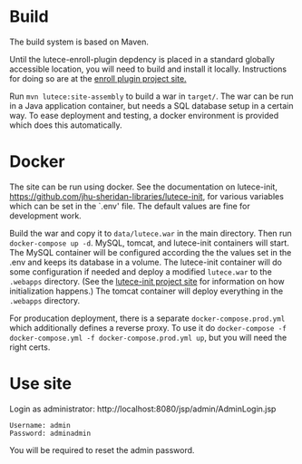 # Build

The build system is based on Maven.

Until the lutece-enroll-plugin depdency is placed in a standard globally accessible location, you will
need to build and install it locally. Instructions for doing so are at the [enroll plugin project site.](https://github.com/jhu-sheridan-libraries/lutece-enroll-plugin)

Run `mvn lutece:site-assembly` to build a war in `target/`. The war can be run in a Java application container, but needs a SQL database setup in a certain way. To ease deployment and testing, a docker environment is provided which does this automatically.

# Docker

The site can be run using docker. See the documentation on lutece-init, https://github.com/jhu-sheridan-libraries/lutece-init, for various variables which can be set in the `.env' file. The default values are fine for development work.

Build the war and copy it to `data/lutece.war` in the main directory.
Then run `docker-compose up -d`. MySQL, tomcat, and lutece-init containers will start.
The MySQL container will be configured according the the values set in the .env and 
keeps its database in a volume. The lutece-init container will do some configuration if needed and deploy a modified `lutece.war` to the `.webapps` directory. (See the [lutece-init project site](https://github.com/jhu-sheridan-libraries/lutece-init) for information on how initialization happens.) The tomcat container will deploy everything in the `.webapps` directory.

For producation deployment, there is a separate `docker-compose.prod.yml` which additionally defines a reverse proxy.
To use it do `docker-compose -f docker-compose.yml -f docker-compose.prod.yml up`, but you will need the right certs.

# Use site

Login as administrator: http://localhost:8080/jsp/admin/AdminLogin.jsp

```
Username: admin
Password: adminadmin
```

You will be required to reset the admin password.
